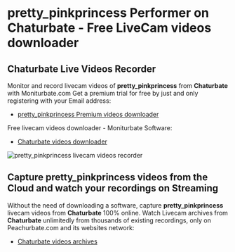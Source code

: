 # pretty_pinkprincess Performer on Chaturbate - Free LiveCam videos downloader

## Chaturbate Live Videos Recorder

Monitor and record livecam videos of **pretty_pinkprincess** from **Chaturbate** with Moniturbate.com
Get a premium trial for free by just and only registering with your Email address:
* [pretty_pinkprincess Premium videos downloader](https://moniturbate.com/request-demo-licence-key.html)

Free livecam videos downloader - Moniturbate Software:
* [Chaturbate videos downloader](https://moniturbate.com/moniturbate-download-software.html)

![pretty_pinkprincess livecam videos recorder](https://peachurnet.com/templates/moniturbate-software.png)


## Capture pretty_pinkprincess videos from the Cloud and watch your recordings on Streaming

Without the need of downloading a software, capture **pretty_pinkprincess** livecam videos from **Chaturbate** 100% online.
Watch Livecam archives from **Chaturbate** unlimitedly from thousands of existing recordings, only on Peachurbate.com and its websites network:
* [Chaturbate videos archives](https://peachurnet.com/)